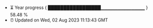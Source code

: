 - ⏳ Year progress { █████████████████▁▁▁▁▁▁▁▁▁▁▁▁▁ } 58.48 %
- ⏰ Updated on Wed, 02 Aug 2023 11:13:43 GMT

